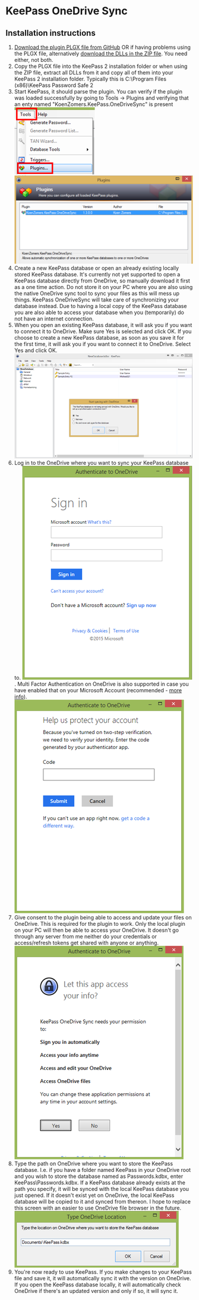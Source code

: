 # KeePass OneDrive Sync

## Installation instructions

1. [Download the plugin PLGX file from GitHub](https://github.com/KoenZomers/KeePassOneDriveSync/raw/master/KeeOneDriveSync.plgx) OR if having problems using the PLGX file, alternatively [download the DLLs in the ZIP file](https://github.com/KoenZomers/KeePassOneDriveSync/raw/master/KeeOneDriveSync.zip). You need either, not both.
2. Copy the PLGX file into the KeePass 2 installation folder or when using the ZIP file, extract all DLLs from it and copy all of them into your KeePass 2 installation folder. Typically this is C:\Program Files (x86)\KeePass Password Safe 2
3. Start KeePass, it should parse the plugin. You can verify if the plugin was loaded successfully by going to Tools -> Plugins and verifying that an enty named "KoenZomers.KeePass.OneDriveSync" is present 
![](./Screenshots/KeePasstoolsPlugins.png) ![](./Screenshots/KeePassVerifyPluginPresent.png)
4. Create a new KeePass database or open an already existing locally stored KeePass database. It's currently not yet supported to open a KeePass database directly from OneDrive, so manually download it first as a one time action. Do not store it on your PC where you are also using the native OneDrive sync tool to sync your files as this will mess up things. KeePass OneDriveSync will take care of synchronizing your database instead. Due to having a local copy of the KeePass database you are also able to access your database when you (temporarily) do not have an internet connection.
5. When you open an existing KeePass database, it will ask you if you want to connect it to OneDrive. Make sure Yes is selected and click OK. If you choose to create a new KeePass database, as soon as you save it for the first time, it will ask you if you want to connect it to OneDrive. Select Yes and click OK. ![](./Screenshots/StartSyncing.png)
6. Log in to the OneDrive where you want to sync your KeePass database to. ![](./Screenshots/AuthenticateToOneDrive.png). Multi Factor Authentication on OneDrive is also supported in case you have enabled that on your Microsoft Account (recommended - [more info](http://windows.microsoft.com/en-us/windows/two-step-verification-faq)).
![](./Screenshots/OneDriveTwoFactorAuthentication.png)
7. Give consent to the plugin being able to access and update your files on OneDrive. This is required for the plugin to work. Only the local plugin on your PC will then be able to access your OneDrive. It doesn't go through any server from me neither do your credentials or access/refresh tokens get shared with anyone or anything. ![](./Screenshots/OneDriveConsentToPriviledges.png)
8. Type the path on OneDrive where you want to store the KeePass database. I.e. if you have a folder named KeePass in your OneDrive root and you wish to store the database named as Passwords.kdbx, enter KeePass\Passwords.kdbx. If a KeePass database already exists at the path you specify, it will be synced with the local KeePass database you just opened. If it doesn't exist yet on OneDrive, the local KeePass database will be copied to it and synced from thereon. I hope to replace this screen with an easier to use OneDrive file browser in the future. ![](./Screenshots/OneDriveSaveLocation.png)
9. You're now ready to use KeePass. If you make changes to your KeePass file and save it, it will automatically sync it with the version on OneDrive. If you open the KeePass database locally, it will automatically check OneDrive if there's an updated version and only if so, it will sync it.
